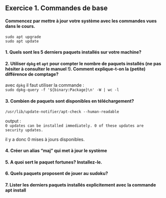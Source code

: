 ## Exercice 1. Commandes de base 

#### Commencez par mettre à jour votre système avec les commandes vues dans le cours. 

`sudo apt upgrade` <br>
`sudo apt update`


#### 1. Quels sont les 5 derniers paquets installés sur votre machine? 



#### 2. Utiliser `dpkg` et `apt` pour compter le nombre de paquets installés (ne pas hésiter à consulter le manuel !). Comment explique-t-on la (petite) différence de comptage?

avec `dpkg` il faut utiliser la commande : <br>
`sudo dpkg-query -f '${binary:Package}\n' -W | wc -l`

#### 3. Combien de paquets sont disponibles en téléchargement? 

`/usr/lib/update-notifier/apt-check --human-readable`

output :<br>
`0 updates can be installed immediately.
0 of these updates are security updates.`

il y a donc 0 mises à jours disponibles.

#### 4. Créer un alias “maj” qui met à jour le système

#### 5. A quoi sert le paquet fortunes? Installez-le. 

#### 6. Quels paquets proposent de jouer au sudoku? 

#### 7. Lister les derniers paquets installés explicitement avec la commande apt install
